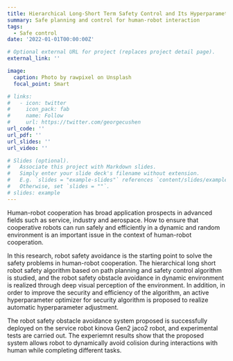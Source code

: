 ```yaml
---
title: Hierarchical Long-Short Term Safety Control and Its Hyperparameter Optimization
summary: Safe planning and control for human-robot interaction
tags:
  - Safe control
date: '2022-01-01T00:00:00Z'

# Optional external URL for project (replaces project detail page).
external_link: ''

image:
  caption: Photo by rawpixel on Unsplash
  focal_point: Smart

# links:
#   - icon: twitter
#     icon_pack: fab
#     name: Follow
#     url: https://twitter.com/georgecushen
url_code: ''
url_pdf: ''
url_slides: ''
url_video: ''

# Slides (optional).
#   Associate this project with Markdown slides.
#   Simply enter your slide deck's filename without extension.
#   E.g. `slides = "example-slides"` references `content/slides/example-slides.md`.
#   Otherwise, set `slides = ""`.
# slides: example
---
```


Human-robot cooperation has broad application prospects in advanced fields such as service, industry and aerospace. How to ensure that cooperative robots can run safely and efficiently in a dynamic and random environment is an important issue in the context of human-robot cooperation.

In this research, robot safety avoidance is the starting point to solve the safety problems in human-robot cooperation. The hierarchical long short robot safety algorithm based on path planning and safety control algorithm is studied, and the robot safety obstacle
avoidance in dynamic environment is realized through deep visual perception of the environment. In addition, in order to improve the security and efficiency of the algorithm, an active hyperparameter optimizer for security algorithm is proposed to realize automatic
hyperparameter adjustment. 

The robot safety obstacle avoidance system proposed is successfully deployed on the service robot kinova Gen2 jaco2 robot, and experimental tests are carried out. The experiemnt results show that the proposed system allows robot to dynamically avoid colision during interactions with human while completing different tasks.

